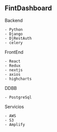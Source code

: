 ## FintDashboard

Backend 
```
- Python
- Django
- DjRestAuth
- celery
```
FrontEnd
```
- React
- Redux
- nextjs
- axios
- highcharts
```
DDBB
```
- PostgreSql
```

Servicios
```
- AWS
- S3
- Amplify
```
